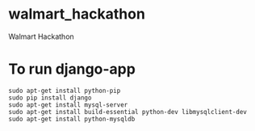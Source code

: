 # walmart_hackathon
Walmart Hackathon

# To run django-app
```
sudo apt-get install python-pip
sudo pip install django
sudo apt-get install mysql-server
sudo apt-get install build-essential python-dev libmysqlclient-dev
sudo apt-get install python-mysqldb
```

